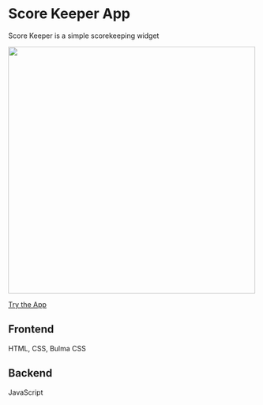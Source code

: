 # Score Keeper App
<p>Score Keeper is a simple scorekeeping widget</p>
<img src="https://github.com/akaneknh/scoreKeeper/assets/105612200/63f838b3-0089-45b0-9f7c-9630d49a53dc" style=width:500px;><br>

<a href="https://akaneknh.github.io/scoreKeeper" target="_blank" >Try the App</a>

## Frontend
HTML, CSS, Bulma CSS

## Backend
JavaScript

